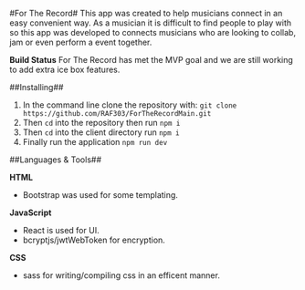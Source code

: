 #For The Record#
This app was created to help musicians connect in an easy convenient way. As a musician it is difficult to find people to play with so this app was developed to connects musicians who are looking to collab, jam or even perform a event together.

**Build Status**
For The Record has met the MVP goal and we are still working to add extra ice box features.

##Installing##
1. In the command line clone the repository with: `git clone https://github.com/RAF303/ForTheRecordMain.git`
2. Then `cd` into the repository then run `npm i`
3. Then `cd` into the client directory run `npm i`
4. Finally run the application `npm run dev`

##Languages & Tools##

**HTML**
- Bootstrap was used for some templating.

**JavaScript**
- React is used for UI.
- bcryptjs/jwtWebToken for encryption. 

**CSS**
- sass for writing/compiling css in an efficent manner.


